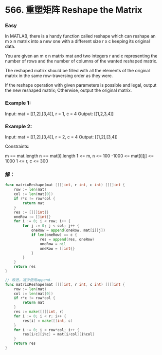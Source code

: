 # 566. 重塑矩阵 Reshape the Matrix

### Easy

In MATLAB, there is a handy function called reshape which can reshape an m x n matrix into a new one with a different size r x c keeping its original data.

You are given an m x n matrix mat and two integers r and c representing the number of rows and the number of columns of the wanted reshaped matrix.

The reshaped matrix should be filled with all the elements of the original matrix in the same row-traversing order as they were.

If the reshape operation with given parameters is possible and legal, output the new reshaped matrix; Otherwise, output the original matrix.

### Example 1:

Input: mat = [[1,2],[3,4]], r = 1, c = 4
Output: [[1,2,3,4]]

### Example 2:

Input: mat = [[1,2],[3,4]], r = 2, c = 4
Output: [[1,2],[3,4]] 

Constraints:

m == mat.length
n == mat[i].length
1 <= m, n <= 100
-1000 <= mat[i][j] <= 1000
1 <= r, c <= 300

### 解：

```go
func matrixReshape(mat [][]int, r int, c int) [][]int {
	row := len(mat)
	col := len(mat[0])
	if r*c != row*col {
		return mat
	}
	res := [][]int{}
	oneRow := []int{}
	for i := 0; i < row; i++ {
		for j := 0; j < col; j++ {
			oneRow = append(oneRow, mat[i][j])
			if len(oneRow) == c {
				res = append(res, oneRow)
				oneRow = nil
				oneRow = []int{}
			}
		}
	}
	return res
}

// 改进，减少使用append.
func matrixReshape(mat [][]int, r int, c int) [][]int {
	row := len(mat)
	col := len(mat[0])
	if r*c != row*col {
		return mat
	}
	res := make([][]int, r)
	for i := 0; i < r; i++ {
		res[i] = make([]int, c)
	}
	for i := 0; i < row*col; i++ {
		res[i/c][i%c] = mat[i/col][i%col]
	}
	return res
}
```
